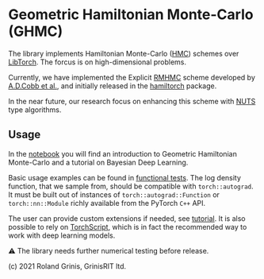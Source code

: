 # Geometric Hamiltonian Monte-Carlo (GHMC)

The library implements Hamiltonian Monte-Carlo ([HMC](https://www.sciencedirect.com/science/article/abs/pii/037026938791197X)) schemes over [LibTorch](https://pytorch.org/cppdocs/). The forcus is on high-dimensional problems. 

Currently, we have implemented the Explicit [RMHMC](https://rss.onlinelibrary.wiley.com/doi/full/10.1111/j.1467-9868.2010.00765.x) scheme developed by [A.D.Cobb et al.](https://arxiv.org/abs/1910.06243), and initially released in the [hamiltorch](https://github.com/AdamCobb/hamiltorch) package.

In the near future, our research focus on enhancing this scheme with [NUTS](https://jmlr.org/papers/v15/hoffman14a.html) type algorithms. 

## Usage 
 
In the [notebook](bayesian_deep_learning.ipynb) you will find an introduction to Geometric Hamiltonian Monte-Carlo and a tutorial on Bayesian Deep Learning.

Basic usage examples can be found in [functional tests](../../test/ghmc). The log density function, that we sample from, should be compatible with `torch::autograd`. 
It must be built out of instances of `torch::autograd::Function` or `torch::nn::Module` richly available from the PyTorch `C++` API. 

The user can provide custom extensions if needed, see [tutorial](https://pytorch.org/tutorials/advanced/cpp_autograd.html).
It is also possible to rely on [TorchScript](https://pytorch.org/tutorials/advanced/cpp_export.html), 
which is in fact the recommended way to work with deep learning models. 

:warning: The library needs further numerical testing before release. 

(c) 2021 Roland Grinis, GrinisRIT ltd.
